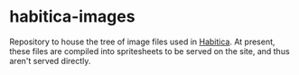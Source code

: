 # habitica-images

Repository to house the tree of image files used in [Habitica](https://github.com/HabitRPG/habitica). At present, these files are compiled into spritesheets to be served on the site, and thus aren't served directly.
